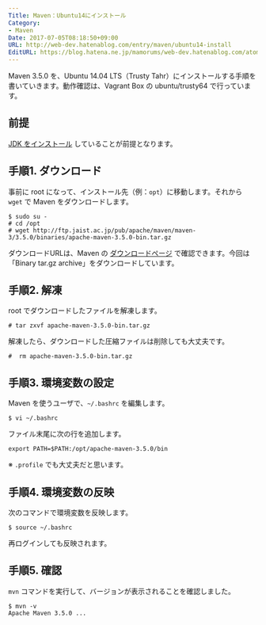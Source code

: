 ```yaml
---
Title: Maven：Ubuntu14にインストール
Category:
- Maven
Date: 2017-07-05T08:18:50+09:00
URL: http://web-dev.hatenablog.com/entry/maven/ubuntu14-install
EditURL: https://blog.hatena.ne.jp/mamorums/web-dev.hatenablog.com/atom/entry/8599973812276889148
---
```


Maven 3.5.0 を、Ubuntu 14.04 LTS（Trusty Tahr）にインストールする手順を書いていきます。動作確認は、Vagrant Box の ubuntu/trusty64 で行っています。 


## 前提
[JDK をインストール](/entry/java/jdk/ubuntu-install) していることが前提となります。


## 手順1. ダウンロード
事前に root になって、インストール先（例：`opt`）に移動します。それから `wget` で Maven をダウンロードします。

```
$ sudo su -
# cd /opt
# wget http://ftp.jaist.ac.jp/pub/apache/maven/maven-3/3.5.0/binaries/apache-maven-3.5.0-bin.tar.gz
```

ダウンロードURLは、Maven の [ダウンロードページ](https://maven.apache.org/download.cgi) で確認できます。今回は「Binary tar.gz archive」をダウンロードしています。


## 手順2. 解凍
root でダウンロードしたファイルを解凍します。

```
# tar zxvf apache-maven-3.5.0-bin.tar.gz
```

解凍したら、ダウンロードした圧縮ファイルは削除しても大丈夫です。

```
#  rm apache-maven-3.5.0-bin.tar.gz
```


## 手順3. 環境変数の設定
Maven を使うユーザで、`~/.bashrc` を編集します。

```
$ vi ~/.bashrc
```

ファイル末尾に次の行を追加します。

```
export PATH=$PATH:/opt/apache-maven-3.5.0/bin
```

※ `.profile` でも大丈夫だと思います。


## 手順4. 環境変数の反映
次のコマンドで環境変数を反映します。

```
$ source ~/.bashrc
```

再ログインしても反映されます。


## 手順5. 確認
`mvn` コマンドを実行して、バージョンが表示されることを確認しました。

```
$ mvn -v
Apache Maven 3.5.0 ...
```
